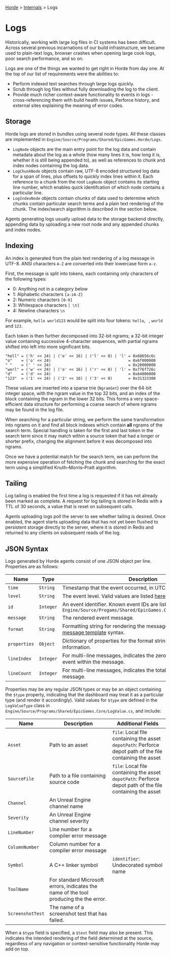 [Horde](../../README.md) > [Internals](../Internals.md) > Logs

# Logs

Historically, working with large log files in CI systems has been difficult. Across several previous incarnations of
our build infrastructure, we became used to plain-text logs, browser crashes when opening large cook logs, poor
search performance, and so on.

Logs are one of the things we wanted to get right in Horde from day one. At the top of our list of requirements were the abilities to:

* Perform indexed text searches through large logs quickly.
* Scrub through log files without fully downloading the log to the client.
* Provide much richer context-aware functionality to events in logs - cross-referencing them with build health issues, Perforce history, and external sites explaining the meaning of error codes.

## Storage

Horde logs are stored in bundles using several node types. All these classes are implemented in
`Engine/Source/Programs/Shared/EpicGames.Horde/Logs`.

* `LogNode` objects are the main entry point for the log data and contain metadata about the log as a whole (how
many lines it is, how long it is, whether it is still being appended to), as well as references to chunk and index
nodes containing the log data.
* `LogChunkNode` objects contain raw, UTF-8 encoded structured log data for a span of lines, plus offsets to quickly index lines within it. Each reference to a chunk from the root `LogNode` object contains its starting line
number, which enables quick identifcation of which node contains a particular line.
* `LogIndexNode` objects contain chunks of data used to determine which chunks contain particular search terms and a
plain text rendering of the chunk. The index/search algorithm is described in the section below.

Agents generating logs usually upload data to the storage backend directly, appending data by uploading a new root node
and any appended chunks and index nodes.

## Indexing

An index is generated from the plain text rendering of a log message in UTF-8. ANSI characters `A-Z` are converted into
their lowercase form `a-z`.

First, the message is split into tokens, each containing only characters of the following types:

* 0: Anything not in a category below
* 1: Alphabetic characters `[a-zA-Z]`
* 2: Numeric characters `[0-9]`
* 3: Whitespace characters `[ \t]`
* 4: Newline characters `\n`

For example, `hello world123` would be split into four tokens: `hello`, ` `, `world` and `123`.

Each token is then further decomposed into 32-bit ngrams; a 32-bit integer value containing successive 4-character
sequences, with partial ngrams shifted into left into more significant bits.

    "hell" = ('h' << 24) | ('e' << 16) | ('l' << 8) | 'l' = 0x68656c6c
    "o"    = ('o' << 24)                                  = 0x6f000000
    " "    = (' ' << 24)                                  = 0x20000000
    "worl" = ('w' << 24) | ('o' << 16) | ('r' << 8) | 'l' = 0x776f726c
    "d"    = ('d' << 24)                                  = 0x64000000
    "123"  = ('1' << 24) | ('2' << 16) | ('3' << 8)       = 0x31323300

These values are inserted into a sparse trie (`NgramSet`) over the 64-bit integer space, with the ngram value in the
top 32 bits, and an index of the block containing the ngram in the lower 32 bits. This forms a very space-efficient
data structure for performing a coarse search of where ngrams may be found in the log file.

When searching for a particular string, we perform the same transformation into ngrams on it and find all block
indexes which contain **all** ngrams of the search term. Special handling is taken for the first and last token in the
search term since it may match within a source token that had a longer or shorter prefix, changing the alignment
before it was decomposed into ngrams.

Once we have a potential match for the search term, we can perform the more expensive operation of fetching the chunk
and searching for the exact term using a simplified Knuth–Morris–Pratt algorithm.

## Tailing

Log tailing is enabled the first time a log is requested if it has not already been marked as complete. A request for log
tailing is stored in Redis with a TTL of 30 seconds, a value that is reset on subsequent calls.

Agents uploading logs poll the server to see whether tailing is desired. Once enabled, the agent starts uploading data
that has not yet been flushed to persistent storage directly to the server, where it is stored in Redis and returned
to any clients on subsequent reads of the log.

## JSON Syntax

Logs generated by Horde agents consist of one JSON object per line. Properties are as follows:

| Name         | Type      | Description |
| ------------ | --------- | ----------- |
| `time`       | `String`  | Timestamp that the event occurred, in UTC. |
| `level`      | `String`  | The event level. Valid values are listed [here](https://learn.microsoft.com/en-us/dotnet/api/microsoft.extensions.logging.loglevel). |
| `id`         | `Integer` | An event identifier. Known event IDs are listed in `Engine/Source/Progams/Shared/EpicGames.Core/KnownLogEvents.cs.` |
| `message`    | `String`  | The rendered event message. |
| `format`     | `String`  | Formatting string for rendering the message using standard [message template](https://messagetemplates.org/) syntax. |
| `properties` | `Object`  | Dictionary of properties for the format string. See below for more information. |
| `lineIndex`  | `Integer` | For multi-line messages, indicates the zero-based index of this log event within the message. |
| `lineCount`  | `Integer` | For multi-line messages, indicates the total number of lines in this message. |

Properties may be any regular JSON types or may be an object containing the `$type` property, indicating that the
dashboard may treat it as a particular type (and render it accordingly). Valid values for `$type` are defined in the
`LogValueType` class in `Engine/Source/Programs/Shared/EpicGames.Core/LogValue.cs`, and include:

| Name | Description | Additional Fields |
| ---- | ----------- | ----------------- |
| `Asset` | Path to an asset | `file`: Local file containing the asset<br>`depotPath`: Perforce depot path of the file containing the asset |
| `SourceFile` | Path to a file containing source code | `file`: Local file containing the asset<br>`depotPath`: Perforce depot path of the file containing the asset |
| `Channel` | An Unreal Engine channel name | |
| `Severity` | An Unreal Engine channel severity | |
| `LineNumber` | Line number for a compiler error message | |
| `ColumnNumber` | Column number for a compiler error message | |
| `Symbol` | A C++ linker symbol | `identifier`: Undecorated symbol name |
| `ToolName` | For standard Microsoft errors, indicates the name of the tool producing the the error. | |
| `ScreenshotTest` | The name of a screenshot test that has failed. | |

When a `$type` field is specified, a `$text` field may also be present. This indicates the intended rendering of the
field determined at the source, regardless of any navigation or context-sensitive functionality Horde may add on top.
